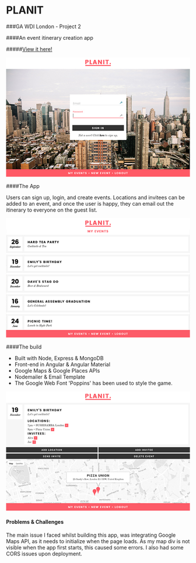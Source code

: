 # PLANIT

###GA WDI London - Project 2

####An event itinerary creation app

#####[View it here!](https://planit-event-app.herokuapp.com/ "Here!")

![](./public/images/planit1.jpg)

####The App

Users can sign up, login, and create events. Locations and invitees can be added to an event, and once the user is happy, they can email out the itinerary to everyone on the guest list.

![](./public/images/planit2.jpg)

####The build

* Built with Node, Express & MongoDB 
* Front-end in Angular & Angular Material
* Google Maps & Google Places APIs
* Nodemailer & Email Template
* The Google Web Font 'Poppins' has been used to style the game.

![](./public/images/planit3.jpg)

#### Problems & Challenges

The main issue I faced whilst building this app, was integrating Google Maps API, as it needs to initialize when the page loads. As my map div is not visible when the app first starts, this caused some errors. I also had some CORS issues upon deployment.